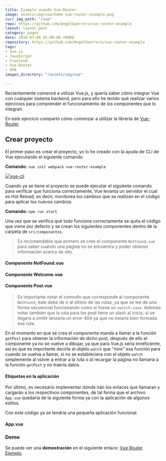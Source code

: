 ```yaml
---
title: Ejemplo usando Vue-Router
image: assets/img/vue/home-vue-router-example.png
curr_img_path: "/vue"
repo: https://github.com/AngelGuerrero/vue-router-example
layout: layout_post
category: pages
date: 2018-07-09 05:00:00 +0000
repository: https://github.com/AngelGuerrero/vue-router-example
tags:
- Vue.js
- JavaScript
- Frontend
- Vue-Router
- SPA
images_directory: "/assets/img/vue"

---
```

Recientemente comencé a utilizar Vue.js, y quería saber cómo integrar Vue con cualquier sistema backend, pero para ello he tenido qué realizar varios ejercicios para comprender el funcionamiento de los componentes que lo integran.

En este ejercicio comparto cómo comenzar a utilizar la librería de [Vue-Router](https://router.vuejs.org/).

## Crear proyecto
El primer paso es crear el proyecto, yo lo he creado con la ayuda de CLI de Vue ejecutando el siguiente comando:

**Comando:** `vue init webpack vue-router-example`

<a href="{{ site.baseurl }}{{ site.img_dir }}/{{ page.curr_img_path }}/vue-cli.png">
  <img class="img__responsive" src="{{ site.baseurl }}{{ site.img_dir}}/{{ page.curr_img_path }}/vue-cli.png" alt="vue-cli" srcset="">
</a>

Cuando ya se tiene el proyecto se puede ejecutar el siguiente comando para verificar que funciona correctamente, Vue levanta un servidor el cual es Hot Reload, es decir, monitorea los cambios que se realizan en el código para aplicar los nuevos cambios.

**Comando:** `npm run start`

Una vez que se verifica que todo funciona correctamente se quita el código que viene por defecto y se crean los siguientes componentes dentro de la carpeta de `src/componentes`.

> Es recomendable que primero se cree el componente `NotFound.vue` para saber cuando una página no se encuentra y poder obtener información acerca de ello.

#### Componente NotFound.vue
<code data-gist-id="3980a8df32503ce471d5bf08fa5b0287" data-gist-file="NotFound.vue"></code>


#### Componente Welcome.vue
<code data-gist-id="3980a8df32503ce471d5bf08fa5b0287" data-gist-file="Welcome.vue"></code>

#### Componente Post.vue
<code data-gist-id="3980a8df32503ce471d5bf08fa5b0287" data-gist-file="Post.vue"></code>


> Es importante notar el comodín que corresponde al componente `NotFound`, éste debe de ir al último de las rutas, ya que se lee de una forma secuencial funcionando como si fuese un `switch-case`. Además notar también que la ruta para los post tiene un slash al inicio, si se llegara a omitir lanzaría un error 404 ya que no estaría bien formada esa ruta.

En el momento en que se crea el componente manda a llamar a la función `getPost` para obtener la información de dicho post, después de ello el componente ya no se vuelve a dibujar, ya que para Vue.js sería inneficiente, así es que es importante decirle al objeto `watch` que _"mire"_ esa función para cuando se vuelva a llamar, si no se estableciera con el objeto `watch` simplemente al volver a entrar a la ruta o al recargar la página no llamaría a la función `getPost` y no traería datos.

#### Etiquetas en la aplicación
Por último, es necesario implementar dónde irán los enlaces que llamaran y cargarán a los respectivos componentes, de tal forma que el archivo `App.vue` quedaría de la siguiente forma ya con la aplicación de algunos estilos.

Con este código ya se tendría una pequeña aplicación funcional.

#### App.vue
<code data-gist-id="3980a8df32503ce471d5bf08fa5b0287" data-gist-file="App.vue"></code>

### Demo
Se puede ver una **demostración** en el siguiente enlace: [Vue Router Ejemplo](https://vue-spa-example.firebaseapp.com/).
